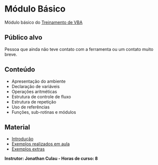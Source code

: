 # Módulo Básico
Módulo básico do [Treinamento de VBA](https://labelo-vsw.github.io/Treinamento-VBA/)

## Público alvo
Pessoa que ainda não teve contato com a ferramenta ou um contato muito breve.

## Conteúdo
- Apresentação do ambiente
- Declaração de variáveis
- Operações aritméticas
- Estrutura de controle de fluxo
- Estrutura de repetição
- Uso de referências
- Funções, sub-rotinas e módulos

## Material
- [Introdução](https://github.com/LABELO-VSW/Treinamento-VBA/raw/main/M%C3%B3dulo%20B%C3%A1sico/VBA%20-%20M%C3%B3dulo%20B%C3%A1sico.pdf)
- [Exemplos realizados em aula](https://github.com/LABELO-VSW/Treinamento-VBA/tree/main/M%C3%B3dulo%20B%C3%A1sico/Exemplos%20de%20aula)
- [Exemplos extras](https://github.com/LABELO-VSW/Treinamento-VBA/tree/main/M%C3%B3dulo%20B%C3%A1sico/Exemplos)

<b>Instrutor: Jonathan Culau - Horas de curso: 8</b>

